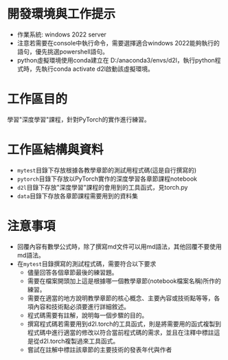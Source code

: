# 開發環境與工作提示
  - 作業系統: windows 2022 server
  - 注意若需要在console中執行命令，需要選擇適合windows 2022能夠執行的語句，優先挑選powershell語句。
  - python虛擬環境使用conda建立在 D:/anaconda3/envs/d2l，執行python程式時，先執行conda activate d2l啟動該虛擬環境。
  
# 工作區目的
  學習"深度學習"課程，針對PyTorch的實作進行練習。

# 工作區結構與資料
  - `mytest`目錄下存放根據各教學章節的測試用程式碼(這是自行撰寫的)
  - `pytorch`目錄下存放以PyTorch實作的深度學習各章節課程notebook
  - `d2l`目錄下存放"深度學習"課程的會用到的工具函式，見torch.py
  - `data`目錄下存放各章節課程需要用到的資料集

# 注意事項
  - 回覆內容有數學公式時，除了撰寫md文件可以用md語法，其他回覆不要使用md語法。
  - 在`mytest`目錄撰寫的測試程式碼，需要符合以下要求
    - 儘量回答各個章節最後的練習題。
    - 需要在檔案開頭加上這是根據哪一個教學章節(notebook檔案名稱)所作的練習。
    - 需要在適當的地方說明教學章節的核心概念、主要內容或技術點等等，各項內容和技術點必須要進行詳細敘述。
    - 程式碼需要有註解，說明每一個步驟的目的。
    - 撰寫程式碼若需要用到d2l.torch的工具函式，則是將需要用的函式複製到程式碼中進行適當的修改以符合當前程式碼的需求，並且在注釋中標註這是從d2l.torch複製過來工具函式。
    - 嘗試在註解中標註該章節的主要技術的發表年代與作者
